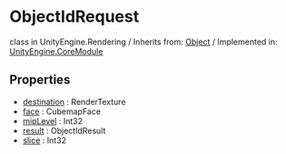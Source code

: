 # ObjectIdRequest
class in UnityEngine.Rendering
 / Inherits from: <a href="https://docs.unity3d.com/6000.0/Documentation/ScriptReference/Object.html">Object</a> / Implemented in: <a href="https://docs.unity3d.com/6000.0/Documentation/ScriptReference/UnityEngine.CoreModule.html">UnityEngine.CoreModule</a>
## Properties
- <a href="https://docs.unity3d.com/6000.0/Documentation/ScriptReference/ObjectIdRequest-destination.html">destination</a> : RenderTexture
- <a href="https://docs.unity3d.com/6000.0/Documentation/ScriptReference/ObjectIdRequest-face.html">face</a> : CubemapFace
- <a href="https://docs.unity3d.com/6000.0/Documentation/ScriptReference/ObjectIdRequest-mipLevel.html">mipLevel</a> : Int32
- <a href="https://docs.unity3d.com/6000.0/Documentation/ScriptReference/ObjectIdRequest-result.html">result</a> : ObjectIdResult
- <a href="https://docs.unity3d.com/6000.0/Documentation/ScriptReference/ObjectIdRequest-slice.html">slice</a> : Int32

